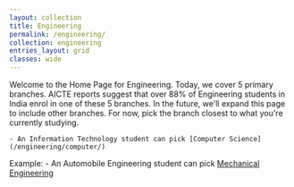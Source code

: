 ```yaml
---
layout: collection
title: Engineering
permalink: /engineering/
collection: engineering
entries_layout: grid
classes: wide
---
```

Welcome to the Home Page for Engineering. Today, we cover 5 primary branches. AICTE reports suggest that over 88% of Engineering students in India enrol in one of these 5 branches. In the future, we'll expand this page to include other branches. For now, pick the branch closest to what you're currently studying. 

    - An Information Technology student can pick [Computer Science](/engineering/computer/)
<div class="notice--info">
    Example: 
    - An Automobile Engineering student can pick <a href="/engineering/mechanical/">Mechanical Engineering</a>
</div>